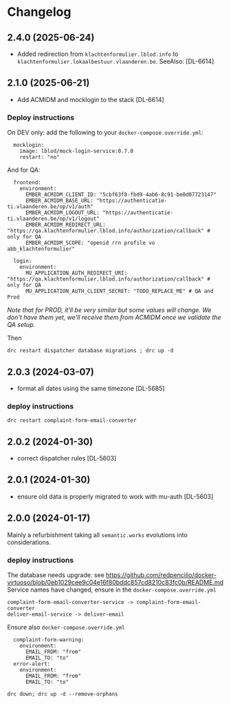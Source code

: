 # Changelog
## 2.4.0 (2025-06-24)
- Added redirection from `klachtenformulier.lblod.info` to `klachtenformulier.lokaalbestuur.vlaanderen.be`. SeeAlso: [DL-6614]
## 2.1.0 (2025-06-21)
- Add ACMIDM and mocklogin to the stack [DL-6614]
### Deploy instructions
On DEV only: add the following to your `docker-compose.override.yml`:
```
  mocklogin:
    image: lblod/mock-login-service:0.7.0
    restart: "no"
```
And for QA:
```
  frontend:
    environment:
      EMBER_ACMIDM_CLIENT_ID: "5cbf63f8-fbd9-4ab6-8c91-be0d07723147"
      EMBER_ACMIDM_BASE_URL: "https://authenticatie-ti.vlaanderen.be/op/v1/auth"
      EMBER_ACMIDM_LOGOUT_URL: "https://authenticatie-ti.vlaanderen.be/op/v1/logout"
      EMBER_ACMIDM_REDIRECT_URL: "https://qa.klachtenformulier.lblod.info/authorization/callback" # only for QA
      EMBER_ACMIDM_SCOPE: "openid rrn profile vo abb_klachtenformulier"

  login:
    environment:
      MU_APPLICATION_AUTH_REDIRECT_URI: "https://qa.klachtenformulier.lblod.info/authorization/callback" # only for QA
      MU_APPLICATION_AUTH_CLIENT_SECRET: "TODO_REPLACE_ME" # QA and Prod
```

*Note that for PROD, it'll be very similar but some values will change. We don't have them yet, we'll receive them from ACMIDM once we validate the QA setup.*

Then
```
drc restart dispatcher database migrations ; drc up -d
```
## 2.0.3 (2024-03-07)
- format all dates using the same timezone [DL-5685]
### deploy instructions
```
drc restart complaint-form-email-converter
```
## 2.0.2 (2024-01-30)
- correct dispatcher rules [DL-5603]
## 2.0.1 (2024-01-30)
- ensure old data is properly migrated to work with mu-auth [DL-5603]
## 2.0.0 (2024-01-17)
Mainly a refurbishment taking all `semantic.works` evolutions into considerations.
### deploy instructions
The database needs upgrade: see https://github.com/redpencilio/docker-virtuoso/blob/0eb1029cee9c04e16f80bddc857cd8210c83fc0b/README.md
Service names have changed, ensure in the `docker-compose.override.yml`
```
complaint-form-email-converter-service -> complaint-form-email-converter
deliver-email-service -> deliver-email
```
Ensure also `docker-compose.override.yml`
```
  complaint-form-warning:
    environment:
      EMAIL_FROM: "from"
      EMAIL_TO: "to"
  error-alert:
    environment:
      EMAIL_FROM: "from"
      EMAIL_TO: "to"
```
```
drc down; drc up -d --remove-orphans
```
